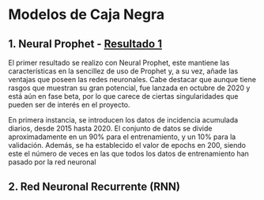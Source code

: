 # Modelos de Caja Negra 

## 1. Neural Prophet - [Resultado 1](https://github.com/JJ-team-2021/Modelos-de-Caja-Negra/tree/main/Resultado_1) 
El primer resultado se realizo con Neural Prophet, este mantiene las características en la sencillez de 
uso de Prophet y, a su vez, añade las ventajas que poseen las redes neuronales. Cabe destacar que aunque tiene rasgos que
muestran su gran potencial, fue lanzada en octubre de 2020 y está aún en fase beta, por lo que carece de ciertas singularidades
que pueden ser de interés en el proyecto. 

En primera instancia, se introducen los datos de incidencia acumulada diarios, desde 2015 hasta 2020. El conjunto de datos se divide
aproximadamente en un 90% para el entrenamiento, y un 10% para la validación. Además, se ha establecido el valor de epochs en 200, siendo
este el número de veces en las que todos los datos de entrenamiento han pasado por la red neuronal 

## 2. Red Neuronal Recurrente (RNN)
